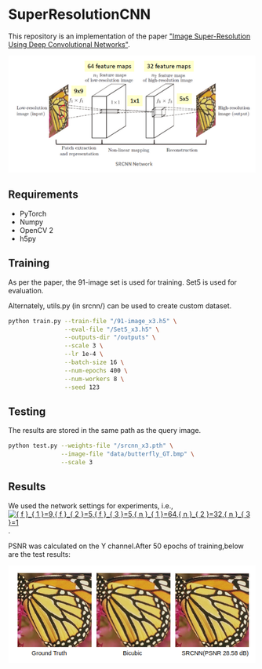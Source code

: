 # SuperResolutionCNN

This repository is an implementation of the paper ["Image Super-Resolution Using Deep Convolutional Networks"](https://arxiv.org/pdf/1501.00092.pdf).

<center><img src="./imgs/structure.png"></center>

## Requirements

- PyTorch
- Numpy 
- OpenCV 2
- h5py 

## Training

As per the paper, the 91-image set is used for training. Set5 is used for evaluation.

Alternately, utils.py (in srcnn/) can be used to create custom dataset.

```bash
python train.py --train-file "/91-image_x3.h5" \
                --eval-file "/Set5_x3.h5" \
                --outputs-dir "/outputs" \
                --scale 3 \
                --lr 1e-4 \
                --batch-size 16 \
                --num-epochs 400 \
                --num-workers 8 \
                --seed 123                
```

## Testing

The results are stored in the same path as the query image.

```bash
python test.py --weights-file "/srcnn_x3.pth" \
               --image-file "data/butterfly_GT.bmp" \
               --scale 3
```

## Results

We used the network settings for experiments, i.e., <a href="https://www.codecogs.com/eqnedit.php?latex={&space;f&space;}_{&space;1&space;}=9,{&space;f&space;}_{&space;2&space;}=5,{&space;f&space;}_{&space;3&space;}=5,{&space;n&space;}_{&space;1&space;}=64,{&space;n&space;}_{&space;2&space;}=32,{&space;n&space;}_{&space;3&space;}=1" target="_blank"><img src="https://latex.codecogs.com/gif.latex?{&space;f&space;}_{&space;1&space;}=9,{&space;f&space;}_{&space;2&space;}=5,{&space;f&space;}_{&space;3&space;}=5,{&space;n&space;}_{&space;1&space;}=64,{&space;n&space;}_{&space;2&space;}=32,{&space;n&space;}_{&space;3&space;}=1" title="{ f }_{ 1 }=9,{ f }_{ 2 }=5,{ f }_{ 3 }=5,{ n }_{ 1 }=64,{ n }_{ 2 }=32,{ n }_{ 3 }=1" /></a>.

PSNR was calculated on the Y channel.After 50 epochs of training,below are the test results:

![alt text](https://github.com/nihal-rao/super-resolution-CNN/blob/master/imgs/comparison.png)
